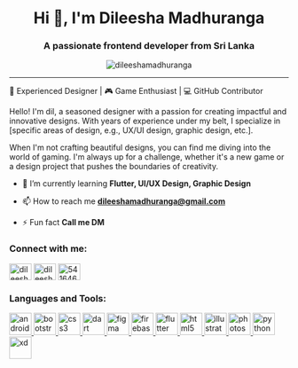 <h1 align="center">Hi 👋, I'm Dileesha Madhuranga</h1>
<h3 align="center">A passionate frontend developer from Sri Lanka</h3>

<p align="center"> <img src="https://komarev.com/ghpvc/?username=dileeshamadhuranga&label=Profile%20views&color=0e75b6&style=flat" alt="dileeshamadhuranga" /> </p>

---

🎨 Experienced Designer | 🎮 Game Enthusiast | 💻 GitHub Contributor

Hello! I'm dil, a seasoned designer with a passion for creating impactful and innovative designs. With years of experience under my belt, I specialize in [specific areas of design, e.g., UX/UI design, graphic design, etc.].

When I'm not crafting beautiful designs, you can find me diving into the world of gaming. I'm always up for a challenge, whether it's a new game or a design project that pushes the boundaries of creativity.


- 🌱 I’m currently learning **Flutter, UI/UX Design, Graphic Design**

- 📫 How to reach me **dileeshamadhuranga@gmail.com**

- ⚡ Fun fact **Call me DM**

<h3 align="left">Connect with me:</h3>
<p align="left">
<a href="https://fb.com/dileeshamadhu" target="blank"><img align="center" src="https://raw.githubusercontent.com/rahuldkjain/github-profile-readme-generator/master/src/images/icons/Social/facebook.svg" alt="dileeshamadhu" height="30" width="40" /></a>
<a href="https://instagram.com/dileesha_madhuranga" target="blank"><img align="center" src="https://github.com/Scar1109/skill-icons/blob/main/icons/Instagram.svg" alt="dileesha_madhuranga" height="30" width="40" /></a>
<a href="https://discord.gg/541646169273663507" target="blank"><img align="center" src="https://github.com/Scar1109/skill-icons/blob/main/icons/Discord.svg" alt="541646169273663507" height="30" width="40" /></a>
</p>

<h3 align="left">Languages and Tools:</h3>
<p align="left"> <a href="https://developer.android.com" target="_blank" rel="noreferrer"> <img src="https://github.com/Scar1109/skill-icons/blob/main/icons/AndroidStudio-Dark.svg" alt="android" width="40" height="40"/> </a> <a href="https://getbootstrap.com" target="_blank" rel="noreferrer"> <img src="https://github.com/Scar1109/skill-icons/blob/main/icons/Bootstrap.svg" alt="bootstrap" width="40" height="40"/> </a> <a href="https://www.w3schools.com/css/" target="_blank" rel="noreferrer"> <img src="https://github.com/Scar1109/skill-icons/blob/main/icons/CSS.svg" alt="css3" width="40" height="40"/> </a> <a href="https://dart.dev" target="_blank" rel="noreferrer"> <img src="https://github.com/Scar1109/skill-icons/blob/main/icons/Dart-Light.svg" alt="dart" width="40" height="40"/> </a> <a href="https://www.figma.com/" target="_blank" rel="noreferrer"> <img src="https://github.com/Scar1109/skill-icons/blob/main/icons/Figma-Light.svg" alt="figma" width="40" height="40"/> </a> <a href="https://firebase.google.com/" target="_blank" rel="noreferrer"> <img src="https://github.com/Scar1109/skill-icons/blob/main/icons/Firebase-Dark.svg" alt="firebase" width="40" height="40"/> </a> <a href="https://flutter.dev" target="_blank" rel="noreferrer"> <img src="https://github.com/Scar1109/skill-icons/blob/main/icons/Flutter-Dark.svg" alt="flutter" width="40" height="40"/> </a> <a href="https://www.w3.org/html/" target="_blank" rel="noreferrer"> <img src="https://github.com/Scar1109/skill-icons/blob/main/icons/HTML.svg" alt="html5" width="40" height="40"/> </a> <a href="https://www.adobe.com/in/products/illustrator.html" target="_blank" rel="noreferrer"> <img src="https://github.com/Scar1109/skill-icons/blob/main/icons/Illustrator.svg" alt="illustrator" width="40" height="40"/> </a> <a href="https://www.photoshop.com/en" target="_blank" rel="noreferrer"> <img src="https://github.com/Scar1109/skill-icons/blob/main/icons/Photoshop.svg" alt="photoshop" width="40" height="40"/> </a> <a href="https://www.python.org" target="_blank" rel="noreferrer"> <img src="https://github.com/Scar1109/skill-icons/blob/main/icons/Python-Dark.svg" alt="python" width="40" height="40"/> </a> <a href="https://www.adobe.com/products/xd.html" target="_blank" rel="noreferrer"> <img src="https://github.com/Scar1109/skill-icons/blob/main/icons/XD.svg" alt="xd" width="40" height="40"/> </a> </p>
